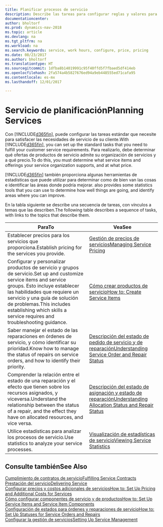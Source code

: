 ```yaml
---
title: Planificar procesos de servicio
description: Describe las tareas para configurar reglas y valores para definir las directivas y los procesos de servicios.
documentationcenter: 
author: bholtorf
ms.prod: dynamics-nav-2018
ms.topic: article
ms.devlang: na
ms.tgt_pltfrm: na
ms.workload: na
ms.search.keywords: service, work hours, configure, price, pricing
ms.date: 08/23/2017
ms.author: bholtorf
ms.translationtype: HT
ms.sourcegitcommit: 1dfba8b14019991c95f40ffd5f7fbaed5df414eb
ms.openlocfilehash: 2fa574a4b5827676ed94a9eb448555ed71cafa95
ms.contentlocale: es-mx
ms.lasthandoff: 12/01/2017

---
```

# <a name="planning-services"></a><span data-ttu-id="e11b6-103">Servicio de planificación</span><span class="sxs-lookup"><span data-stu-id="e11b6-103">Planning Services</span></span>
<span data-ttu-id="e11b6-104">Con [!INCLUDE[d365fin](includes/d365fin_md.md)], puede configurar las tareas estándar que necesite para satisfacer las necesidades de servicio de su cliente.</span><span class="sxs-lookup"><span data-stu-id="e11b6-104">With [!INCLUDE[d365fin](includes/d365fin_md.md)], you can set up the standard tasks that you need to fulfill your customer service requirements.</span></span> <span data-ttu-id="e11b6-105">Para realizarlo, debe determinar qué ofertas de productos de servicio admite su organización de servicios y a qué precio.</span><span class="sxs-lookup"><span data-stu-id="e11b6-105">To do this, you must determine what service items and offerings your service organization supports, and at what price.</span></span>   

[!INCLUDE[d365fin](includes/d365fin_md.md)]<span data-ttu-id="e11b6-106"> también proporciona algunas herramientas de estadísticas que puede utilizar para determinar como de bien van las cosas e identificar las áreas donde podría mejorar.</span><span class="sxs-lookup"><span data-stu-id="e11b6-106"> also provides some statistics tools that you can use to determine how well things are going, and identify areas where you can improve.</span></span>
  
<span data-ttu-id="e11b6-107">En la tabla siguiente se describe una secuencia de tareas, con vínculos a temas que las describen.</span><span class="sxs-lookup"><span data-stu-id="e11b6-107">The following table describes a sequence of tasks, with links to the topics that describe them.</span></span>   
  
|<span data-ttu-id="e11b6-108">**Para**</span><span class="sxs-lookup"><span data-stu-id="e11b6-108">**To**</span></span>|<span data-ttu-id="e11b6-109">**Vea**</span><span class="sxs-lookup"><span data-stu-id="e11b6-109">**See**</span></span>|  
|------------|-------------|  
|<span data-ttu-id="e11b6-110">Establecer precios para los servicios que proporciona.</span><span class="sxs-lookup"><span data-stu-id="e11b6-110">Establish pricing for the services you provide.</span></span>|[<span data-ttu-id="e11b6-111">Gestión de precios de servicios</span><span class="sxs-lookup"><span data-stu-id="e11b6-111">Managing Service Pricing</span></span>](service-service-price-management.md)|
|<span data-ttu-id="e11b6-112">Configurar y personalizar productos de servicio y grupos de servicio.</span><span class="sxs-lookup"><span data-stu-id="e11b6-112">Set up and customize service items and service groups.</span></span> <span data-ttu-id="e11b6-113">Esto incluye establecer las habilidades que requiere un servicio y una guía de solución de problemas.</span><span class="sxs-lookup"><span data-stu-id="e11b6-113">This includes establishing which skills a service requires and troubleshooting guidance.</span></span>| [<span data-ttu-id="e11b6-114">Cómo crear productos de servicio</span><span class="sxs-lookup"><span data-stu-id="e11b6-114">How to: Create Service Items</span></span>](service-how-to-create-service-items.md)|  
|<span data-ttu-id="e11b6-115">Saber manejar el estado de las reparaciones en órdenes de servicio, y cómo identificar su prioridad.</span><span class="sxs-lookup"><span data-stu-id="e11b6-115">Know how to manage the status of repairs on service orders, and how to identify their priority.</span></span>|[<span data-ttu-id="e11b6-116">Descripción del estado de pedido de servicio y de reparación</span><span class="sxs-lookup"><span data-stu-id="e11b6-116">Understanding Service Order and Repair Status</span></span>](service-service-order-status-and-repair-status.md)|  
|<span data-ttu-id="e11b6-117">Comprender la relación entre el estado de una reparación y el efecto que tienen sobre los recursos asignados, y viceversa.</span><span class="sxs-lookup"><span data-stu-id="e11b6-117">Understand the relationship between the status of a repair, and the effect they have on allocated resources, and vice versa.</span></span>|[<span data-ttu-id="e11b6-118">Descripción del estado de asignación y estado de reparación</span><span class="sxs-lookup"><span data-stu-id="e11b6-118">Understanding Allocation Status and Repair Status</span></span>](service-allocation-status-and-repair-status.md)|  
|<span data-ttu-id="e11b6-119">Utilice estadísticas para analizar los procesos de servicio.</span><span class="sxs-lookup"><span data-stu-id="e11b6-119">Use statistics to analyze your service processes.</span></span> | [<span data-ttu-id="e11b6-120">Visualización de estadísticas de servicio</span><span class="sxs-lookup"><span data-stu-id="e11b6-120">Viewing Service Statistics</span></span>](service-service-statistics.md) |

## <a name="see-also"></a><span data-ttu-id="e11b6-121">Consulte también</span><span class="sxs-lookup"><span data-stu-id="e11b6-121">See Also</span></span>
[<span data-ttu-id="e11b6-122">Cumplimiento de contratos de servicio</span><span class="sxs-lookup"><span data-stu-id="e11b6-122">Fulfilling Service Contracts</span></span>](service-fulfill-service-contracts.md)  
[<span data-ttu-id="e11b6-123">Prestación del servicio</span><span class="sxs-lookup"><span data-stu-id="e11b6-123">Delivering Service</span></span>](service-deliver-service.md)  
[<span data-ttu-id="e11b6-124">Configurar precios y costos adicionales de servicios</span><span class="sxs-lookup"><span data-stu-id="e11b6-124">How to: Set Up Pricing and Additional Costs for Services</span></span>](service-how-setup-service-costs-pricing.md)  
[<span data-ttu-id="e11b6-125">Cómo configurar componentes de servicio y de productos</span><span class="sxs-lookup"><span data-stu-id="e11b6-125">How to: Set Up Service Items and Service Item Components</span></span>](service-how-setup-service-items.md)  
[<span data-ttu-id="e11b6-126">Configuración de estados para órdenes y reparaciones de servicio</span><span class="sxs-lookup"><span data-stu-id="e11b6-126">How to: Set Up Statuses for Service Orders and Repairs</span></span>](service-order-repair-status.md)  
[<span data-ttu-id="e11b6-127">Configurar la gestión de servicios</span><span class="sxs-lookup"><span data-stu-id="e11b6-127">Setting Up Service Management</span></span>](service-setup-service.md)  

